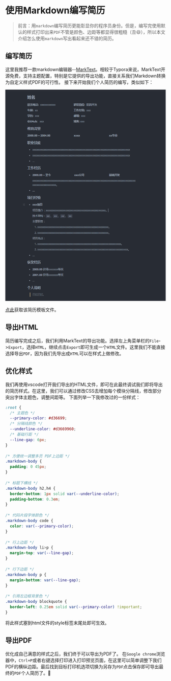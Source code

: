 # 使用Markdown编写简历
> 前言：用`markdown`编写简历更能彰显你的程序员身份。但是，编写完使用默认的样式打印出来`PDF`不管是颜色、边距等都显得很粗糙（丑😄），所以本文介绍怎么使用`markdown`写出看起来还不错的简历。

## 编写简历
这里我推荐一款markdown编辑器--[MarkText](https://github.com/marktext/marktext)。相较于Typora来说，MarkText开源免费，支持主题配置，特别是它提供的导出功能，直接关系我们Markdown转换为自定义样式PDF的可行性。
接下来开始我们个人简历的编写，类似如下：

<img src="/images/resume.jpg" alt="Example Resume">

<a href="https://zhou-tao.github.io/blog/markdown/example_resume.md" download>点此</a>获取该简历模板文件。

## 导出HTML
简历编写完成之后，我们利用MarkText的导出功能。选择左上角菜单栏的`File`->`Export`，选择`HTML`，继续点击`Export`即可生成一个`HTML`文件。这里我们不能直接选择导出`PDF`，因为我们先导出成`HTML`可以在样式上做修改。

## 优化样式
我们再使用vscode打开我们导出的HTML文件，即可在此最终调试我们即将导出的简历样式。在这里，我们可以通过修改CSS去增加每个模块分隔线，修改部分突出字体主题色，调整间距等。
下面列举一下我修改过的一份样式：
```css
:root {
  /* 主题色 */
  --primary-color: #d36699;
  /* 分隔线颜色 */
  --underline-color: #d3669960;
  /* 基础行距 */
  --line-gap: 6px;
}

/* 方便统一调整多页 PDF上边距 */
.markdown-body {
  padding: 0 45px;
}

/* 标题下横线 */
.markdown-body h2,h4 {
  border-bottom: 1px solid var(--underline-color);
  padding-bottom: 0.3em;
}

/* 代码片段字体颜色 */
.markdown-body code {
  color: var(--primary-color);
}

/* 行上边距 */
.markdown-body li>p {
  margin-top: var(--line-gap);
}

/* 行下边距 */
.markdown-body p {
  margin-bottom: var(--line-gap);
}

/* 引用左边框背景色 */
.markdown-body blockquote {
  border-left: 0.25em solid var(--primary-color) !important;
}
```
将此样式塞到html文件的style标签末尾处即可生效。

## 导出PDF
优化成自己满意的样式之后，我们终于可以导出为PDF了。
在`Google chrome`浏览器中，`Ctrl+P`或者右键选择打印进入打印预览页面，在这里可以简单调整下我们PDF的横纵边距。最后找到目标打印机选项切换为另存为`PDF`点击保存即可导出最终的`PDF`个人简历了。:100: